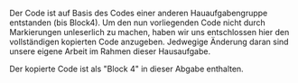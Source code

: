Der Code ist auf Basis des Codes einer anderen Hauaufgabengruppe entstanden (bis Block4).
Um den nun vorliegenden Code nicht durch Markierungen unleserlich zu machen, haben wir uns entschlossen hier den vollständigen kopierten Code anzugeben. Jedwegige Änderung daran sind unsere eigene Arbeit im Rahmen dieser Hausaufgabe.

Der kopierte Code ist als "Block 4" in dieser Abgabe enthalten.